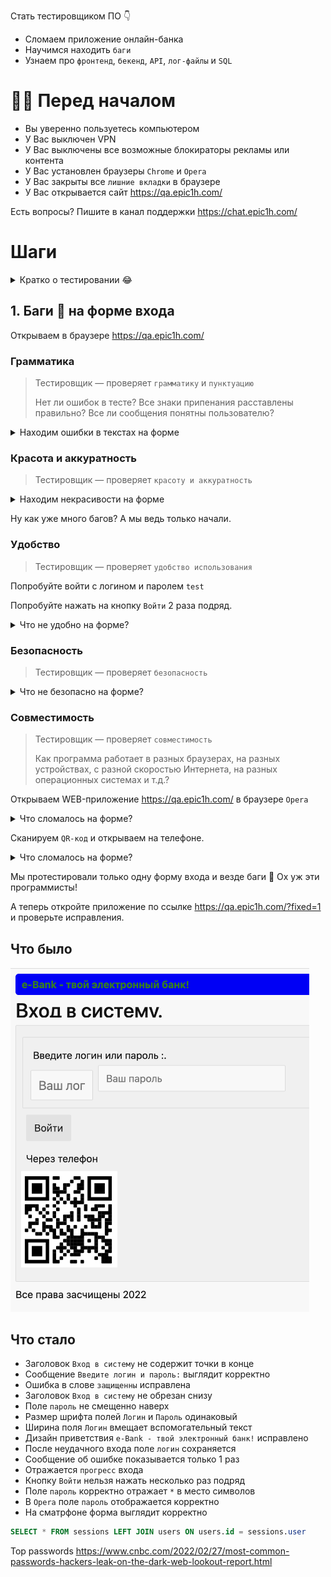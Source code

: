 Стать тестировщиком ПО 👇

* Сломаем приложение онлайн-банка
* Научимся находить `баги`
* Узнаем про `фронтенд`, `бекенд`, `API`, `лог-файлы` и `SQL`

# 🙋‍♂️ Перед началом

* Вы уверенно пользуетесь компьютером
* У Вас выключен VPN
* У Вас выключены все возможные блокираторы рекламы или контента
* У Вас установлен браузеры `Chrome` и `Opera`
* У Вас закрыты все `лишние вкладки` в браузере
* У Вас открывается сайт https://qa.epic1h.com/

Есть вопросы? Пишите в канал поддержки https://chat.epic1h.com/

# Шаги

<details>
  <summary>Кратко о тестировании 😂</summary>
  <p></p>

  <img src="../img/crush_test.gif" width="480" height="270">
  
</details>

## 1. Баги 🐞 на форме входа

Открываем в браузере https://qa.epic1h.com/

### Грамматика

> Тестировщик — проверяет `грамматику` и `пунктуацию`
> 
> Нет ли ошибок в тесте? Все знаки припенания расставлены правильно? Все ли сообщения понятны пользователю?

<details>
  <summary>Находим ошибки в текстах на форме</summary>
  <p></p>

  * 🐞 Ошибка в слове, правильно `защищенны` 🤫
  * 🐞 Ошибка в сообщении, правильно `Введите логин и пароль`
  * 🐞 В заголовках не ставяться точки в конце, правильно `Вход в систему`
  * 🐞 Пробел перед и точка после `:` в предложении, правильно `Введите логин и пароль:`
  
</details>

### Красота и аккуратность

> Тестировщик — проверяет `красоту и аккуратность`

<details>
  <summary>Находим некрасивости на форме</summary>
  <p></p>

  * 🐞 Заголовок `Вход в систему` обрезан снизу
  * 🐞 Поле `пароль` смещенно наверх
  * 🐞 Размер шрифта полей `Логин` и `Пароль` разный
  * 🐞 Ширина поля `Логин` не вмещает вспомогательный текст
  * 🐞 Зеленый шрифт на синем фоне? Реально? Кровь из глаз 😂
  
</details>

Ну как уже много багов? А мы ведь только начали.

### Удобство

> Тестировщик — проверяет `удобство использования`

Попробуйте войти с логином и паролем `test`

Попробуйте нажать на кнопку `Войти` 2 раза подряд.

<details>
  <summary>Что не удобно на форме?</summary>
  <p></p>

  * 🐞 После неудачного входа поле `логин` очищается
  * 🐞 Сообщение об ошибке показывается 2 раза
  * 🐞 Не отражается `прогресс` входа
  
</details>

### Безопасность

> Тестировщик — проверяет `безопасность`

<details>
  <summary>Что не безопасно на форме?</summary>
  <p></p>

  🐞 Поле `пароль` отражает символы в место `*`
  
</details>

### Совместимость

> Тестировщик — проверяет `совместимость`
> 
> Как программа работает в разных браузерах, на разных устройствах, с разной скоростью Интернета, на разных операционных системах и т.д.?

Открываем WEB-приложение https://qa.epic1h.com/ в браузере `Opera`

<details>
  <summary>Что сломалось на форме?</summary>
  <p></p>

  🐞 Поле `пароль` не отображается. Как теперь вообще войти?
  
</details>

Сканируем `QR-код` и открываем на телефоне.

<details>
  <summary>Что сломалось на форме?</summary>
  <p></p>

  * 🐞 Форма `обрезает` поле ввода `пароля`
  * 🐞 Что за `красная рамка` вокруг формы? Кровь из глаз 😂
  
</details>

Мы протестировали только одну форму входа и везде баги 🐞 Ох уж эти программисты!

А теперь откройте приложение по ссылке https://qa.epic1h.com/?fixed=1 и проверьте исправления.

## Что было
<img src="../img/broken_ebank.png" width="478">

## Что стало
* Заголовок `Вход в систему` не содержит точки в конце
* Сообщение `Введите логин и пароль:` выглядит корректно
* Ошибка в слове `защищенны` исправлена
* Заголовок `Вход в систему` не обрезан снизу
* Поле `пароль` не смещенно наверх
* Размер шрифта полей `Логин` и `Пароль` одинаковый
* Ширина поля `Логин` вмещает вспомогательный текст
* Дизайн приветствия `e-Bank - твой электронный банк!` исправлено
* После неудачного входа поле `логин` сохраняется
* Сообщение об ошибке показывается только 1 раз
* Отражается `прогресс` входа
* Кнопку `Войти` нельзя нажать несколько раз подряд
* Поле `пароль` корректно отражает `*` в место символов
* В `Opera` поле `пароль` отображается корректно
* На сматрфоне форма выглядит корректно


```sql
SELECT * FROM sessions LEFT JOIN users ON users.id = sessions.user
```


Top passwords https://www.cnbc.com/2022/02/27/most-common-passwords-hackers-leak-on-the-dark-web-lookout-report.html
